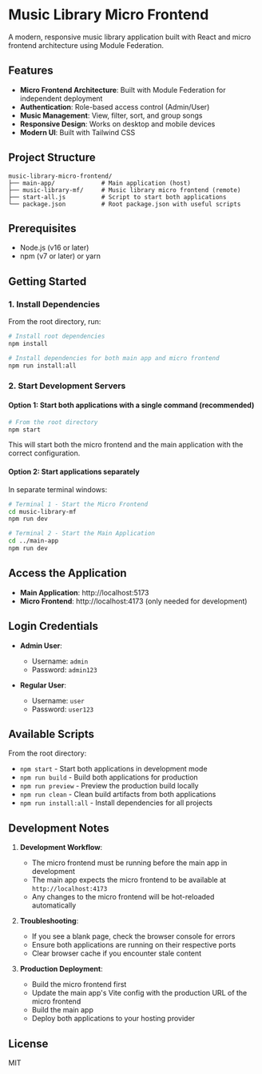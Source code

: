 # Music Library Micro Frontend

A modern, responsive music library application built with React and micro frontend architecture using Module Federation.

## Features

- **Micro Frontend Architecture**: Built with Module Federation for independent deployment
- **Authentication**: Role-based access control (Admin/User)
- **Music Management**: View, filter, sort, and group songs
- **Responsive Design**: Works on desktop and mobile devices
- **Modern UI**: Built with Tailwind CSS

## Project Structure

```
music-library-micro-frontend/
├── main-app/             # Main application (host)
├── music-library-mf/     # Music library micro frontend (remote)
├── start-all.js          # Script to start both applications
└── package.json          # Root package.json with useful scripts
```

## Prerequisites

- Node.js (v16 or later)
- npm (v7 or later) or yarn

## Getting Started

### 1. Install Dependencies

From the root directory, run:

```bash
# Install root dependencies
npm install

# Install dependencies for both main app and micro frontend
npm run install:all
```

### 2. Start Development Servers

#### Option 1: Start both applications with a single command (recommended)

```bash
# From the root directory
npm start
```

This will start both the micro frontend and the main application with the correct configuration.

#### Option 2: Start applications separately

In separate terminal windows:

```bash
# Terminal 1 - Start the Micro Frontend
cd music-library-mf
npm run dev

# Terminal 2 - Start the Main Application
cd ../main-app
npm run dev
```

## Access the Application

- **Main Application**: http://localhost:5173
- **Micro Frontend**: http://localhost:4173 (only needed for development)

## Login Credentials

- **Admin User**:
  - Username: `admin`
  - Password: `admin123`

- **Regular User**:
  - Username: `user`
  - Password: `user123`

## Available Scripts

From the root directory:

- `npm start` - Start both applications in development mode
- `npm run build` - Build both applications for production
- `npm run preview` - Preview the production build locally
- `npm run clean` - Clean build artifacts from both applications
- `npm run install:all` - Install dependencies for all projects

## Development Notes

1. **Development Workflow**:
   - The micro frontend must be running before the main app in development
   - The main app expects the micro frontend to be available at `http://localhost:4173`
   - Any changes to the micro frontend will be hot-reloaded automatically

2. **Troubleshooting**:
   - If you see a blank page, check the browser console for errors
   - Ensure both applications are running on their respective ports
   - Clear browser cache if you encounter stale content

3. **Production Deployment**:
   - Build the micro frontend first
   - Update the main app's Vite config with the production URL of the micro frontend
   - Build the main app
   - Deploy both applications to your hosting provider

## License

MIT
